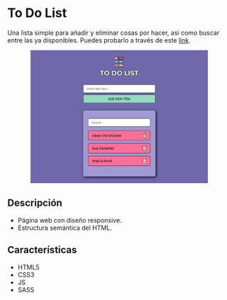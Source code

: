 # To Do List
Una lista simple para añadir y eliminar cosas por hacer, así como buscar entre las ya disponibles. Puedes probarlo a través de este [link](https://nurimartinez.github.io/todolist/).

<p align="center">
  <img src="assets/screenshot.png" width="400" height="300">
</p>

Descripción
-------------
* Página web con diseño responsive.
* Estructura semántica del HTML.

Características
-------------
* HTML5
* CSS3
* JS
* SASS

